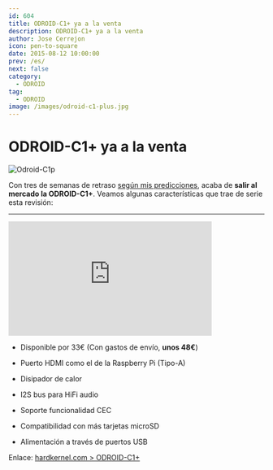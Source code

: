 ```yaml
---
id: 604
title: ODROID-C1+ ya a la venta
description: ODROID-C1+ ya a la venta
author: Jose Cerrejon
icon: pen-to-square
date: 2015-08-12 10:00:00
prev: /es/
next: false
category:
  - ODROID
tag:
  - ODROID
image: /images/odroid-c1-plus.jpg
---
```


# ODROID-C1+ ya a la venta

![Odroid-C1p](/images/odroid-c1-plus.jpg)

Con tres de semanas de retraso [según mis predicciones](/post.php?id=594), acaba de **salir al mercado la ODROID-C1+**. Veamos algunas características que trae de serie esta revisión:

- - -
<iframe width="400" height="225" src="https://www.youtube.com/embed/LlxYBIVBRgk?rel=0&amp;showinfo=0" frameborder="0" allowfullscreen></iframe>

* Disponible por 33€ (Con gastos de envío, **unos 48€**)

* Puerto HDMI como el de la Raspberry Pi (Tipo-A)

* Disipador de calor

* I2S bus para HiFi audio

* Soporte funcionalidad CEC

* Compatibilidad con más tarjetas microSD

* Alimentación a través de puertos USB

Enlace: [hardkernel.com > ODROID-C1+](http://www.hardkernel.com/main/products/prdt_info.php?g_code=G143703355573)